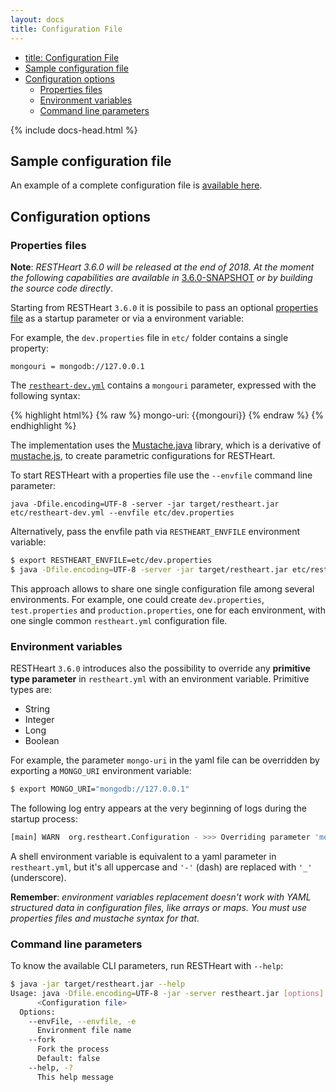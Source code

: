 ```yaml
---
layout: docs
title: Configuration File
---
```

<div markdown="1" class="d-none d-xl-block col-xl-2 order-last bd-toc">

- [title: Configuration File](#title-configuration-file)
- [Sample configuration file](#sample-configuration-file)
- [Configuration options](#configuration-options)
  - [Properties files](#properties-files)
  - [Environment variables](#environment-variables)
  - [Command line parameters](#command-line-parameters)
    
</div>

<div markdown="1" class="col-12 col-md-9 col-xl-8 py-md-3 bd-content">

{% include docs-head.html %}

## Sample configuration file ##

An example of a complete configuration file is [available here](https://github.com/SoftInstigate/restheart/blob/master/etc/restheart.yml).

## Configuration options ##

### Properties files ###

__Note__: _RESTHeart 3.6.0 will be released at the end of 2018. At the moment the following capabilities are available in_ [3.6.0-SNAPSHOT](https://oss.sonatype.org/content/repositories/snapshots/org/restheart/restheart/3.6.0-SNAPSHOT/) _or by building the source code directly_.

Starting from RESTHeart `3.6.0` it is possibile to pass an optional [properties file](https://docs.oracle.com/javase/tutorial/essential/environment/properties.html) as a startup parameter or via a environment variable:

For example, the `dev.properties` file in `etc/` folder contains a single property:

```properties
mongouri = mongodb://127.0.0.1
```

The [`restheart-dev.yml`](https://github.com/SoftInstigate/restheart/blob/master/etc/restheart-dev.yml) contains a  `mongouri` parameter, expressed with the following syntax:

{% highlight html%}
{% raw %}
mongo-uri: {{mongouri}}
{% endraw %}
{% endhighlight %}

The implementation uses the [Mustache.java](https://github.com/spullara/mustache.java) library, which is a derivative of [mustache.js](http://mustache.github.io), to create parametric configurations for RESTHeart.

To start RESTHeart with a properties file use the `--envfile` command line parameter:

```
java -Dfile.encoding=UTF-8 -server -jar target/restheart.jar etc/restheart-dev.yml --envfile etc/dev.properties
```

Alternatively, pass the envfile path via `RESTHEART_ENVFILE` environment variable:

```bash
$ export RESTHEART_ENVFILE=etc/dev.properties
$ java -Dfile.encoding=UTF-8 -server -jar target/restheart.jar etc/restheart-dev.yml
```

This approach allows to share one single configuration file among several environments. For example, one could create `dev.properties`, `test.properties` and `production.properties`, one for each environment, with one single common `restheart.yml` configuration file.

### Environment variables ###

RESTHeart `3.6.0` introduces also the possibility to override any **primitive type parameter** in `restheart.yml` with an environment variable. Primitive types are:

 - String
 - Integer
 - Long
 - Boolean
  
 For example, the parameter `mongo-uri` in the yaml file can be overridden by exporting a `MONGO_URI` environment variable:

```bash
$ export MONGO_URI="mongodb://127.0.0.1"
```

The following log entry appears at the very beginning of logs during the startup process:

```bash
[main] WARN  org.restheart.Configuration - >>> Overriding parameter 'mongo-uri' with environment value 'MONGO_URI=mongodb://127.0.0.1'
```

A shell environment variable is equivalent to a yaml parameter in `restheart.yml`, but it's all uppercase and `'-'` (dash) are replaced with `'_'` (underscore).

__Remember__: _environment variables replacement doesn't work with YAML structured data in configuration files, like arrays or maps. You must use properties files and mustache syntax for that._

### Command line parameters ###

To know the available CLI parameters, run RESTHeart with `--help`:

```bash
$ java -jar target/restheart.jar --help
Usage: java -Dfile.encoding=UTF-8 -jar -server restheart.jar [options] 
      <Configuration file>
  Options:
    --envFile, --envfile, -e
      Environment file name
    --fork
      Fork the process
      Default: false
    --help, -?
      This help message
```

</div>